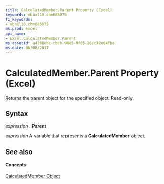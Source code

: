 ```yaml
---
title: CalculatedMember.Parent Property (Excel)
keywords: vbaxl10.chm685075
f1_keywords:
- vbaxl10.chm685075
ms.prod: excel
api_name:
- Excel.CalculatedMember.Parent
ms.assetid: a4286ebc-cbcb-98e5-0f05-26ec32e04fba
ms.date: 06/08/2017
---
```



# CalculatedMember.Parent Property (Excel)

Returns the parent object for the specified object. Read-only.


## Syntax

 _expression_ . **Parent**

 _expression_ A variable that represents a **CalculatedMember** object.


## See also


#### Concepts


[CalculatedMember Object](calculatedmember-object-excel.md)

